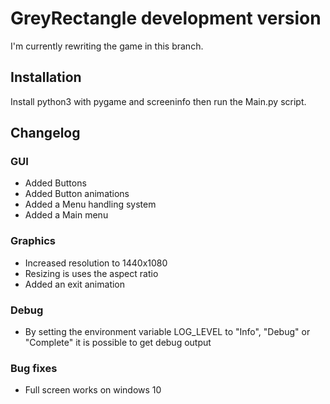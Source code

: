 # GreyRectangle development version
I'm currently rewriting the game in this branch.
## Installation
Install python3 with pygame and screeninfo then run the Main.py script.
## Changelog
### GUI
- Added Buttons
- Added Button animations
- Added a Menu handling system
- Added a Main menu
### Graphics
- Increased resolution to 1440x1080
- Resizing is uses the aspect ratio
- Added an exit animation
### Debug
- By setting the environment variable LOG_LEVEL to "Info", "Debug" or "Complete" it is possible to get debug output
### Bug fixes
- Full screen works on windows 10
